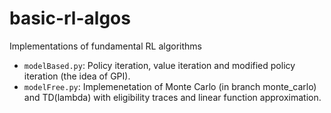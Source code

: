 # basic-rl-algos
Implementations of fundamental RL algorithms

- `modelBased.py`: Policy iteration, value iteration and modified policy iteration (the idea of GPI).
- `modelFree.py`: Implemenetation of Monte Carlo (in branch monte_carlo) and TD(lambda) with eligibility traces and linear function approximation.
